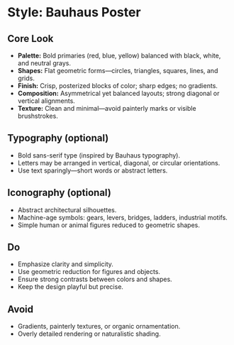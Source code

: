 # Style: Bauhaus Poster

## Core Look
- **Palette:** Bold primaries (red, blue, yellow) balanced with black, white, and neutral grays.
- **Shapes:** Flat geometric forms—circles, triangles, squares, lines, and grids.
- **Finish:** Crisp, posterized blocks of color; sharp edges; no gradients.
- **Composition:** Asymmetrical yet balanced layouts; strong diagonal or vertical alignments.
- **Texture:** Clean and minimal—avoid painterly marks or visible brushstrokes.

## Typography (optional)
- Bold sans-serif type (inspired by Bauhaus typography).
- Letters may be arranged in vertical, diagonal, or circular orientations.
- Use text sparingly—short words or abstract letters.

## Iconography (optional)
- Abstract architectural silhouettes.
- Machine-age symbols: gears, levers, bridges, ladders, industrial motifs.
- Simple human or animal figures reduced to geometric shapes.

## Do
- Emphasize clarity and simplicity.
- Use geometric reduction for figures and objects.
- Ensure strong contrasts between colors and shapes.
- Keep the design playful but precise.

## Avoid
- Gradients, painterly textures, or organic ornamentation.
- Overly detailed rendering or naturalistic shading.
